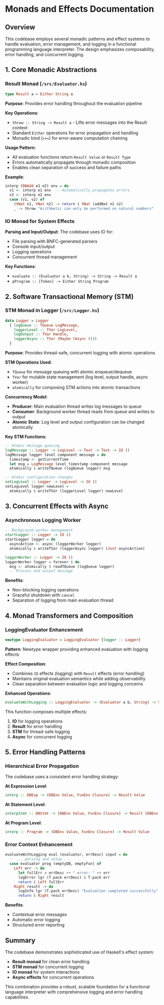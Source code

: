 # Monads and Effects Documentation

## Overview

This codebase employs several monadic patterns and effect systems to handle evaluation, error management, and logging in a functional programming language interpreter. The design emphasizes composability, error handling, and concurrent logging.

## 1. Core Monadic Abstractions

### Result Monad (`/src/Evaluator.hs`)

```haskell
type Result a = Either String a
```

**Purpose**: Provides error handling throughout the evaluation pipeline

**Key Operations**:

- `throw :: String -> Result a` - Lifts error messages into the Result context
- Standard `Either` operations for error propagation and handling
- Monadic bind (`>>=`) for error-aware computation chaining

**Usage Pattern**:

- All evaluation functions return `Result Value` or `Result Type`
- Errors automatically propagate through monadic composition
- Enables clean separation of success and failure paths

**Example**:

```haskell
interp (DBAdd e1 e2) env = do
  v1 <- interp e1 env  -- Automatically propagates errors
  v2 <- interp e2 env
  case (v1, v2) of
    (VNat n1, VNat n2) -> return $ VNat (addNat n1 n2)
    _ -> throw "Arithmetic can only be performed on natural numbers"
```

### IO Monad for System Effects

**Parsing and Input/Output**:
The codebase uses IO for:

- File parsing with BNFC-generated parsers
- Console input/output
- Logging operations
- Concurrent thread management

**Key Functions**:

- `evaluate :: (Evaluator a b, String) -> String -> Result a`
- `pProgram :: [Token] -> Either String Program`

## 2. Software Transactional Memory (STM)

### STM Monad in Logger (`/src/Logger.hs`)

```haskell
data Logger = Logger
  { logQueue :: TQueue LogMessage,
    loggerLevel :: TVar LogLevel,
    logOutput :: TVar Handle,
    loggerAsync :: TVar (Maybe (Async ()))
  }
```

**Purpose**: Provides thread-safe, concurrent logging with atomic operations

**STM Operations Used**:

- `TQueue` for message queuing with atomic enqueue/dequeue
- `TVar` for mutable state management (log level, output handle, async worker)
- `atomically` for composing STM actions into atomic transactions

**Concurrency Model**:

- **Producer**: Main evaluation thread writes log messages to queue
- **Consumer**: Background worker thread reads from queue and writes to output
- **Atomic State**: Log level and output configuration can be changed atomically

**Key STM Functions**:

```haskell
-- Atomic message queuing
logMessage :: Logger -> LogLevel -> Text -> Text -> IO ()
logMessage logger level component message = do
  timestamp <- getCurrentTime
  let msg = LogMessage level timestamp component message
  atomically $ writeTQueue (logQueue logger) msg

-- Atomic configuration changes
setLogLevel :: Logger -> LogLevel -> IO ()
setLogLevel logger newLevel =
  atomically $ writeTVar (loggerLevel logger) newLevel
```

## 3. Concurrent Effects with Async

### Asynchronous Logging Worker

```haskell
-- Background worker management
startLogger :: Logger -> IO ()
startLogger logger = do
  asyncAction <- async (loggerWorker logger)
  atomically $ writeTVar (loggerAsync logger) (Just asyncAction)

loggerWorker :: Logger -> IO ()
loggerWorker logger = forever $ do
  msg <- atomically $ readTQueue (logQueue logger)
  -- Process and output message
```

**Benefits**:

- Non-blocking logging operations
- Graceful shutdown with `cancel`
- Separation of logging from main evaluation thread

## 4. Monad Transformers and Composition

### LoggingEvaluator Enhancement

```haskell
newtype LoggingEvaluator = LoggingEvaluator {logger :: Logger}
```

**Pattern**: Newtype wrapper providing enhanced evaluation with logging effects

**Effect Composition**:

- Combines `IO` effects (logging) with `Result` effects (error handling)
- Maintains original evaluation semantics while adding observability
- Clean separation between evaluation logic and logging concerns

**Enhanced Operations**:

```haskell
evaluateWithLogging :: LoggingEvaluator -> (Evaluator a b, String) -> String -> IO (Result a)
```

This function composes multiple effects:

1. **IO** for logging operations
2. **Result** for error handling
3. **STM** for thread-safe logging
4. **Async** for concurrent logging

## 5. Error Handling Patterns

### Hierarchical Error Propagation

The codebase uses a consistent error handling strategy:

**At Expression Level**:

```haskell
interp :: DBExp -> (DBEnv Value, FunEnv Closure) -> Result Value
```

**At Statement Level**:

```haskell
interpStmt :: DBStmt -> (DBEnv Value, FunEnv Closure) -> Result (DBEnv Value, FunEnv Closure)
```

**At Program Level**:

```haskell
interp :: Program -> (DBEnv Value, FunEnv Closure) -> Result Value
```

### Error Context Enhancement

```haskell
evaluateWithLogging eval (evaluator, errDesc) input = do
  -- ... parsing and setup ...
  case evaluator prog (emptyDB, emptyFun) of
    Left err -> do
      let fullErr = errDesc ++ " error: " ++ err
      logError lgr (T.pack errDesc) $ T.pack err
      return $ Left fullErr
    Right result -> do
      logInfo lgr (T.pack errDesc) "Evaluation completed successfully"
      return $ Right result
```

**Benefits**:

- Contextual error messages
- Automatic error logging
- Structured error reporting

## Summary

The codebase demonstrates sophisticated use of Haskell's effect system:

- **Result monad** for clean error handling
- **STM monad** for concurrent logging
- **IO monad** for system interactions
- **Async effects** for concurrent operations

This combination provides a robust, scalable foundation for a functional language interpreter with comprehensive logging and error handling capabilities.
